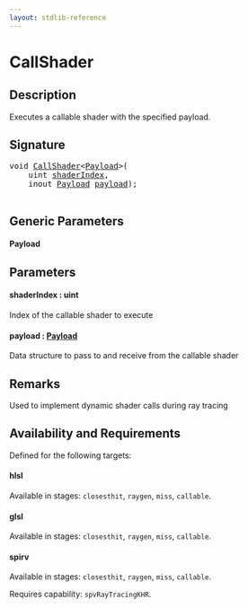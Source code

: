 ```yaml
---
layout: stdlib-reference
---
```


# CallShader

## Description

Executes a callable shader with the specified payload.



## Signature 

<pre>
<span class="code_keyword">void</span> <a href="callshader-04.md">CallShader</a>&lt;<a href="callshader-04.md#typeparam-Payload" class="code_type">Payload</a>&gt;(
    <span class="code_keyword">uint</span> <a href="callshader-04.md#decl-shaderIndex" class="code_param">shaderIndex</a>,
    <span class="code_keyword">inout</span> <a href="callshader-04.md#typeparam-Payload" class="code_type">Payload</a> <a href="callshader-04.md#decl-payload" class="code_param">payload</a>);

</pre>

## Generic Parameters

####  <a id="typeparam-Payload"></a>Payload

## Parameters

####  <a id="decl-shaderIndex"></a>shaderIndex  : uint
Index of the callable shader to execute

####  <a id="decl-payload"></a>payload  : [Payload](callshader-04.md#typeparam-Payload)
Data structure to pass to and receive from the callable shader


## Remarks
Used to implement dynamic shader calls during ray tracing


## Availability and Requirements

Defined for the following targets:

#### hlsl
Available in stages: `closesthit`, `raygen`, `miss`, `callable`.

#### glsl
Available in stages: `closesthit`, `raygen`, `miss`, `callable`.

#### spirv
Available in stages: `closesthit`, `raygen`, `miss`, `callable`.

Requires capability: `spvRayTracingKHR`.



<script>
// Fix .md links to .html when on ReadTheDocs
if (window.location.hostname.includes('readthedocs') || 
    window.location.hostname.includes('rtfd.io')) {
  document.addEventListener('DOMContentLoaded', function() {
    const links = document.querySelectorAll('a');
    links.forEach(link => {
      const href = link.getAttribute('href');
      if (href && href.includes('.md')) {
        // This regex will handle .md links with or without fragment identifiers or query parameters
        link.href = link.href.replace(/(.+)\.md(#[^?]*)?(\?.*)?$/, '$1.html$2$3');
      }
    });
  });
}
</script>
